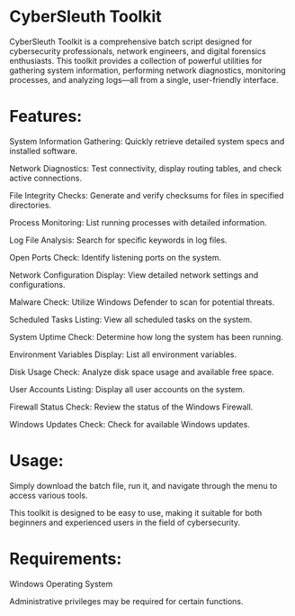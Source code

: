 # CyberSleuth Toolkit

CyberSleuth Toolkit is a comprehensive batch script designed for cybersecurity professionals, network engineers, and digital forensics enthusiasts. This toolkit provides a collection of powerful utilities for gathering system information, performing network diagnostics, monitoring processes, and analyzing logs—all from a single, user-friendly interface.

# Features:

System Information Gathering: Quickly retrieve detailed system specs and installed software.

Network Diagnostics: Test connectivity, display routing tables, and check active connections.

File Integrity Checks: Generate and verify checksums for files in specified directories.

Process Monitoring: List running processes with detailed information.

Log File Analysis: Search for specific keywords in log files.

Open Ports Check: Identify listening ports on the system.

Network Configuration Display: View detailed network settings and configurations.

Malware Check: Utilize Windows Defender to scan for potential threats.

Scheduled Tasks Listing: View all scheduled tasks on the system.

System Uptime Check: Determine how long the system has been running.

Environment Variables Display: List all environment variables.

Disk Usage Check: Analyze disk space usage and available free space.

User Accounts Listing: Display all user accounts on the system.

Firewall Status Check: Review the status of the Windows Firewall.

Windows Updates Check: Check for available Windows updates.

# Usage:

Simply download the batch file, run it, and navigate through the menu to access various tools.

This toolkit is designed to be easy to use, making it suitable for both beginners and experienced users in the field of cybersecurity.

# Requirements:

Windows Operating System

Administrative privileges may be required for certain functions.

